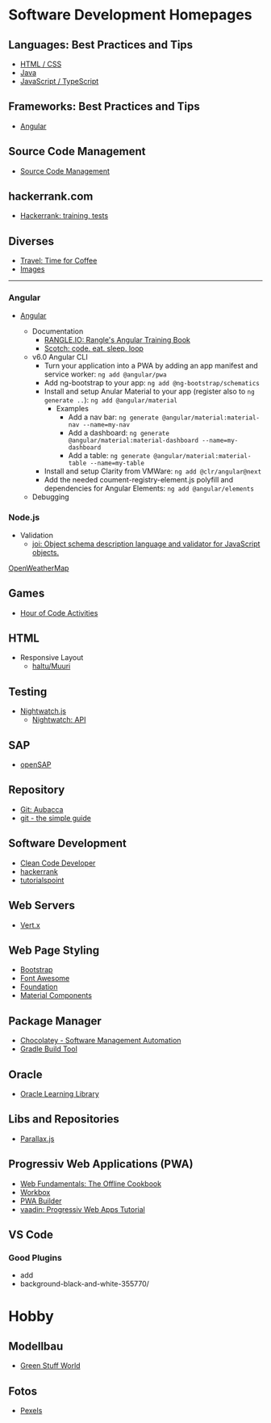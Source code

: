 # Software Development Homepages

## Languages: Best Practices and Tips
* <a href=".\html\html.md" target="_blank">HTML / CSS</a>
* <a href="./java/java.md" target="_blank">Java</a>
* <a href="./javascript/typeScript.md" target="_blank">JavaScript / TypeScript</a>

## Frameworks: Best Practices and Tips
* <a href="./angular/angular.md" target="_blank">Angular</a>

## Source Code Management
* <a href="./scm/scm.md" target="_blank">Source Code Management</a>

## hackerrank.com
* <a href="https://www.hackerrank.com/dashboard" target="_blank">Hackerrank: training, tests</a>

## Diverses
* <a href="http://www.timeforcoffee.ch/" target="_blank">Travel: Time for Coffee</a>
* <a href=".\images\images.md" target="_blank">Images</a>


----

### Angular
* <a href="https://angular.io" target="_blank">Angular</a>
        
    * Documentation
        * <a href="https://angular-2-training-book.rangle.io/" target="_blank">RANGLE.IO: Rangle's Angular Training Book</a>
        * <a href="https://scotch.io/guides" target="_blank">Scotch: code. eat. sleep. loop</a>
    * v6.0 Angular CLI
        * Turn your application into a PWA by adding an app manifest and service worker: `ng add @angular/pwa`
        * Add ng-bootstrap to your app: `ng add @ng-bootstrap/schematics`
        * Install and setup Anular Material to your app (register also to `ng generate ..`): `ng add @angular/material`
            * Examples
                * Add a nav bar: `ng generate @angular/material:material-nav --name=my-nav`
                * Add a dashboard: `ng generate @angular/material:material-dashboard --name=my-dashboard`
                * Add a table: `ng generate @angular/material:material-table --name=my-table`
        * Install and setup Clarity from VMWare: `ng add @clr/angular@next`
        * Add the needed coument-registry-element.js polyfill and dependencies for Angular Elements: `ng add @angular/elements`
    * Debugging

### Node.js
  * Validation
    * <a href="https://www.npmjs.com/package/joi" target="_blank">joi: Object schema description language and validator for JavaScript objects.</a>
    
<a href="https://openweathermap.org/" target="_blank">OpenWeatherMap</a>

## Games
* <a href="https://code.org/learn" target="_blank">Hour of Code Activities</a>

## HTML
* Responsive Layout
    * <a href="https://github.com/haltu/muuri" target="_blank">haltu/Muuri</a>

## Testing
* <a href="http://nightwatchjs.org" target="_blank">Nightwatch.js</a>
    * <a href="https://github.com/nightwatchjs/nightwatch/wiki/Page-Object-API" target="_blank">Nightwatch: API</a>

## SAP
* <a href="https://open.sap.com/course/hanaintro1" target="_blank">openSAP</a>

## Repository 
* <a href="https://github.com/Aubacca" target="_blank">Git: Aubacca</a>
* <a href="http://rogerdudler.github.io/git-guide/" target="_blank">git - the simple guide</a>

## Software Development
* <a href="http://clean-code-developer.de/" target="_blank">Clean Code Developer</a>
* <a href="https://www.hackerrank.com/dashboard" target="_blank">hackerrank</a>
* <a href="https://www.tutorialspoint.com/" target="_blank">tutorialspoint</a>



## Web Servers
* <a href="http://vertx.io/docs/" target="_blank">Vert.x</a>

## Web Page Styling
* <a href="http://getbootstrap.com" target="_blank">Bootstrap</a>
* <a href="http://fontawesome.io/" target="_blank">Font Awesome</a>
* <a href="http://foundation.zurb.com/" target="_blank">Foundation</a>
* <a href="https://material.io/components/web/" target="_blank">Material Components</a>
    
## Package Manager
  * <a target="_blank" href="https://chocolatey.org/">Chocolatey - Software Management Automation</a>
  * <a target="_blank" href="https://gradle.org/">Gradle Build Tool</a>

## Oracle
  * <a target="_blank" href="https://apexapps.oracle.com/pls/apex/f?p=44785:OLL_HOME::::::">Oracle Learning Library</a>
  
## Libs and Repositories
  * <a target="_blank" href="http://pixelcog.github.io/parallax.js/">Parallax.js</a>
  
## Progressiv Web Applications (PWA)
  * <a target="_blank" href="https://developers.google.com/web/fundamentals/instant-and-offline/offline-cookbook/">Web Fundamentals: The Offline Cookbook</a>
  * <a target="_blank" href="https://developers.google.com/web/tools/workbox/">Workbox</a>
  * <a target="_blank" href="https://www.pwabuilder.com/">PWA Builder</a>
  * <a target="_blank" href="https://vaadin.com/progressive-web-applications">vaadin: Progressiv Web Apps Tutorial</a>

## VS Code
### Good Plugins
- add
- background-black-and-white-355770/
  
# Hobby

## Modellbau
  * <a target="_blank" href="http://www.greenstuffworld.com/">Green Stuff World</a>

## Fotos
* <a href="https://www.pexels.com/photo/adventure-alpine-background-black-and-white-355770/" target="_blank">Pexels</a>
